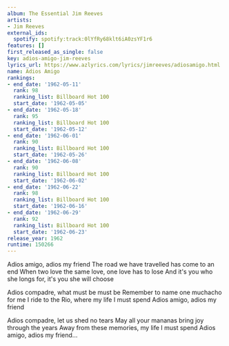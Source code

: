 ```yaml
---
album: The Essential Jim Reeves
artists:
- Jim Reeves
external_ids:
  spotify: spotify:track:0lYfRy68klt6iA0zsYF1r6
features: []
first_released_as_single: false
key: adios-amigo-jim-reeves
lyrics_url: https://www.azlyrics.com/lyrics/jimreeves/adiosamigo.html
name: Adios Amigo
rankings:
- end_date: '1962-05-11'
  rank: 98
  ranking_list: Billboard Hot 100
  start_date: '1962-05-05'
- end_date: '1962-05-18'
  rank: 95
  ranking_list: Billboard Hot 100
  start_date: '1962-05-12'
- end_date: '1962-06-01'
  rank: 90
  ranking_list: Billboard Hot 100
  start_date: '1962-05-26'
- end_date: '1962-06-08'
  rank: 90
  ranking_list: Billboard Hot 100
  start_date: '1962-06-02'
- end_date: '1962-06-22'
  rank: 98
  ranking_list: Billboard Hot 100
  start_date: '1962-06-16'
- end_date: '1962-06-29'
  rank: 92
  ranking_list: Billboard Hot 100
  start_date: '1962-06-23'
release_year: 1962
runtime: 150266
---
```

Adios amigo, adios my friend
The road we have travelled has come to an end
When two love the same love, one love has to lose
And it's you who she longs for, it's you she will choose

Adios compadre, what must be must be
Remember to name one muchacho for me
I ride to the Rio, where my life I must spend
Adios amigo, adios my friend

Adios compadre, let us shed no tears
May all your mananas bring joy through the years
Away from these memories, my life I must spend
Adios amigo, adios my friend...

